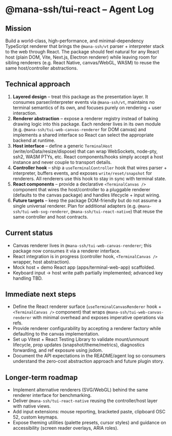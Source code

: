 # @mana-ssh/tui-react – Agent Log

## Mission

Build a world-class, high-performance, and minimal-dependency TypeScript renderer that brings the `@mana-ssh/vt` parser + interpreter stack to the web through React. The package should feel natural for any React host (plain DOM, Vite, Next.js, Electron renderer) while leaving room for sibling renderers (e.g. React Native, canvas/WebGL, WASM) to reuse the same host/controller abstractions.

## Technical approach

1. **Layered design** – treat this package as the presentation layer. It consumes parser/interpreter events via `@mana-ssh/vt`, maintains no terminal semantics of its own, and focuses purely on rendering + user interaction.
2. **Renderer abstraction** – expose a renderer registry instead of baking drawing logic into this package. Each renderer lives in its own module (e.g. `@mana-ssh/tui-web-canvas-renderer` for DOM canvas) and implements a shared interface so React can select the appropriate backend at runtime.
3. **Host interface** – define a generic `TerminalHost` (write/onData/resize/dispose) that can wrap WebSockets, node-pty, ssh2, WASM PTYs, etc. React components/hooks simply accept a host instance and never couple to transport details.
4. **Controller hook** – ship a `useTerminalController` hook that wires parser + interpreter, buffers events, and exposes `write/reset/snapshot` for renderers. All renderers use this hook to stay in sync with terminal state.
5. **React components** – provide a declarative `<TerminalCanvas />` component that wires the host/controller to a pluggable renderer (defaults to the canvas package) and handles lifecycle + input wiring.
6. **Future targets** – keep the package DOM-friendly but do not assume a single universal renderer. Plan for additional adapters (e.g. `@mana-ssh/tui-web-svg-renderer`, `@mana-ssh/tui-react-native`) that reuse the same controller and host contracts.

## Current status

- Canvas renderer lives in `@mana-ssh/tui-web-canvas-renderer`; this package now consumes it via a renderer interface.
- React integration is in progress (controller hook, `<TerminalCanvas />` wrapper, host abstraction).
- Mock host + demo React app (apps/terminal-web-app) scaffolded.
- Keyboard input → host write path partially implemented; advanced key handling TBD.

## Immediate next steps

- Define the React renderer surface (`useTerminalCanvasRenderer` hook + `<TerminalCanvas />` component) that wraps `@mana-ssh/tui-web-canvas-renderer` with minimal overhead and exposes imperative operations via refs.
- Provide renderer configurability by accepting a renderer factory while defaulting to the canvas implementation.
- Set up Vitest + React Testing Library to validate mount/unmount lifecycle, prop updates (snapshot/theme/metrics), diagnostics forwarding, and ref exposure using jsdom.
- Document the API expectations in the README/agent log so consumers understand the zero-cost abstraction approach and future plugin story.

## Longer-term roadmap

- Implement alternative renderers (SVG/WebGL) behind the same renderer interface for benchmarking.
- Deliver `@mana-ssh/tui-react-native` reusing the controller/host layer with native views.
- Add input extensions: mouse reporting, bracketed paste, clipboard OSC 52, custom keymaps.
- Expose theming utilities (palette presets, cursor styles) and guidance on accessibility (screen reader overlays, ARIA roles).
